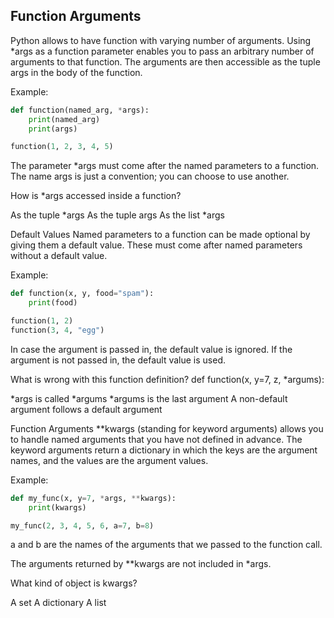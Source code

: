 ## Function Arguments
Python allows to have function with varying number of arguments.
Using *args as a function parameter enables you to pass an arbitrary number of arguments to that function. The arguments are then accessible as the tuple args in the body of the function.

Example:
```py
def function(named_arg, *args):
    print(named_arg)
    print(args)

function(1, 2, 3, 4, 5)
```

The parameter *args must come after the named parameters to a function.
The name args is just a convention; you can choose to use another.

How is *args accessed inside a function?

As the tuple *args
As the tuple args
As the list *args

Default Values
Named parameters to a function can be made optional by giving them a default value.
These must come after named parameters without a default value.

Example:
```py
def function(x, y, food="spam"):
    print(food)

function(1, 2)
function(3, 4, "egg")
```

In case the argument is passed in, the default value is ignored.
If the argument is not passed in, the default value is used.

What is wrong with this function definition?
def function(x, y=7, z, *argums):

*args is called *argums
*argums is the last argument
A non-default argument follows a default argument

Function Arguments
**kwargs (standing for keyword arguments) allows you to handle named arguments that you have not defined in advance.
The keyword arguments return a dictionary in which the keys are the argument names, and the values are the argument values.

Example:
```py
def my_func(x, y=7, *args, **kwargs):
    print(kwargs)

my_func(2, 3, 4, 5, 6, a=7, b=8)
```

a and b are the names of the arguments that we passed to the function call.

The arguments returned by **kwargs are not included in *args.

What kind of object is kwargs?

A set
A dictionary
A list
